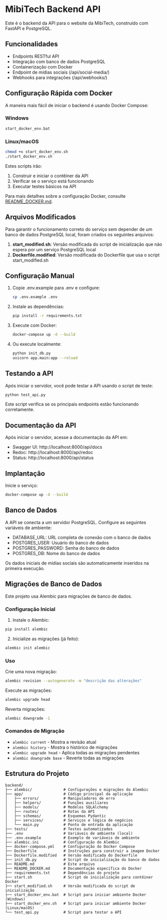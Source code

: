 # MibiTech Backend API

Este é o backend da API para o website da MibiTech, construído com FastAPI e PostgreSQL.

## Funcionalidades

- Endpoints RESTful API
- Integração com banco de dados PostgreSQL
- Containerização com Docker
- Endpoint de mídias sociais (/api/social-media/)
- Webhooks para integrações (/api/webhooks/)

## Configuração Rápida com Docker

A maneira mais fácil de iniciar o backend é usando Docker Compose:

### Windows
```bash
start_docker_env.bat
```

### Linux/macOS
```bash
chmod +x start_docker_env.sh
./start_docker_env.sh
```

Estes scripts irão:
1. Construir e iniciar o contêiner da API
2. Verificar se o serviço está funcionando
3. Executar testes básicos na API

Para mais detalhes sobre a configuração Docker, consulte [README_DOCKER.md](README_DOCKER.md).

## Arquivos Modificados

Para garantir o funcionamento correto do serviço sem depender de um banco de dados PostgreSQL local, foram criados os seguintes arquivos:

1. **start_modified.sh**: Versão modificada do script de inicialização que não espera por um serviço PostgreSQL local
2. **Dockerfile.modified**: Versão modificada do Dockerfile que usa o script start_modified.sh

## Configuração Manual

1. Copie .env.example para .env e configure:
   ```bash
   cp .env.example .env
   ```

2. Instale as dependências:
   ```bash
   pip install -r requirements.txt
   ```

3. Execute com Docker:
   ```bash
   docker-compose up -d --build
   ```

4. Ou execute localmente:
   ```bash
   python init_db.py
   uvicorn app.main:app --reload
   ```

## Testando a API

Após iniciar o servidor, você pode testar a API usando o script de teste:

```bash
python test_api.py
```

Este script verifica se os principais endpoints estão funcionando corretamente.

## Documentação da API

Após iniciar o servidor, acesse a documentação da API em:
- Swagger UI: http://localhost:8000/api/docs
- Redoc: http://localhost:8000/api/redoc
- Status: http://localhost:8000/api/status

## Implantação

Inicie o serviço:
```bash
docker-compose up -d --build
```

## Banco de Dados

A API se conecta a um servidor PostgreSQL. Configure as seguintes variáveis de ambiente:
- DATABASE_URL: URL completa de conexão com o banco de dados
- POSTGRES_USER: Usuário do banco de dados
- POSTGRES_PASSWORD: Senha do banco de dados
- POSTGRES_DB: Nome do banco de dados

Os dados iniciais de mídias sociais são automaticamente inseridos na primeira execução.

## Migrações de Banco de Dados

Este projeto usa Alembic para migrações de banco de dados.

### Configuração Inicial
1. Instale o Alembic:
```bash
pip install alembic
```

2. Inicialize as migrações (já feito):
```bash
alembic init alembic
```

### Uso

Crie uma nova migração:
```bash
alembic revision --autogenerate -m "descrição das alterações"
```

Execute as migrações:
```bash
alembic upgrade head
```

Reverta migrações:
```bash
alembic downgrade -1
```

### Comandos de Migração
- `alembic current` - Mostra a revisão atual
- `alembic history` - Mostra o histórico de migrações
- `alembic upgrade head` - Aplica todas as migrações pendentes
- `alembic downgrade base` - Reverte todas as migrações

## Estrutura do Projeto

```
backend/
├── alembic/              # Configurações e migrações do Alembic
├── app/                  # Código principal da aplicação
│   ├── errors/           # Manipuladores de erro
│   ├── helpers/          # Funções auxiliares
│   ├── models/           # Modelos SQLAlchemy
│   ├── routes/           # Rotas da API
│   ├── schemas/          # Esquemas Pydantic
│   ├── services/         # Serviços e lógica de negócios
│   └── main.py           # Ponto de entrada da aplicação
├── tests/                # Testes automatizados
├── .env                  # Variáveis de ambiente (local)
├── .env.example          # Exemplo de variáveis de ambiente
├── alembic.ini           # Configuração do Alembic
├── docker-compose.yml    # Configuração do Docker Compose
├── Dockerfile            # Instruções para construir a imagem Docker
├── Dockerfile.modified   # Versão modificada do Dockerfile
├── init_db.py            # Script de inicialização do banco de dados
├── README.md             # Este arquivo
├── README_DOCKER.md      # Documentação específica do Docker
├── requirements.txt      # Dependências do projeto
├── start.sh              # Script de inicialização para contêiner Docker
├── start_modified.sh     # Versão modificada do script de inicialização
├── start_docker_env.bat  # Script para iniciar ambiente Docker (Windows)
├── start_docker_env.sh   # Script para iniciar ambiente Docker (Linux/macOS)
└── test_api.py           # Script para testar a API